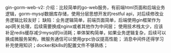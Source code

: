 gin-gorm-web-v2:
介绍：比较简单的go-web服务，有前端html页面和后端业务逻辑，gorm-mysql数据库存储，使用分层思想开发的restful api，对后续修改业务逻辑比较友好；
缺陷：业务逻辑简单，前端页面简单，后端使用gin框架作为api网关处理，后续需要换成nginx或者其他作为中间层；
      使用技术栈太少，应该补足redis缓存减少mysql的io消耗；单体架构简单，如果业务逻辑复杂，后续可以换成微服务架构，微服务通信可以使用grpc协议提高性能；
      消息中间件还得学习补充使用知识；docker和k8s的配置文件不够熟练；
